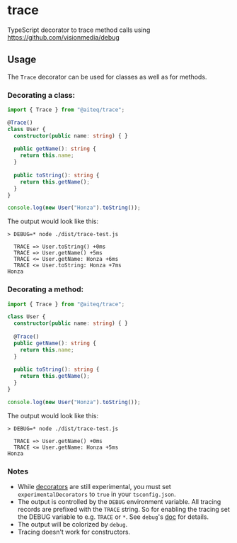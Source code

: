 # trace
TypeScript decorator to trace method calls using https://github.com/visionmedia/debug

## Usage
The `Trace` decorator can be used for classes as well as for methods.

### Decorating a class:
```ts
import { Trace } from "@aiteq/trace";

@Trace()
class User {
  constructor(public name: string) { }
  
  public getName(): string {
    return this.name;
  }
  
  public toString(): string {
    return this.getName();
  }
}

console.log(new User("Honza").toString());
```
The output would look like this:
```
> DEBUG=* node ./dist/trace-test.js

  TRACE => User.toString() +0ms
  TRACE => User.getName() +5ms
  TRACE <= User.getName: Honza +6ms
  TRACE <= User.toString: Honza +7ms
Honza
```

### Decorating a method:
```ts
import { Trace } from "@aiteq/trace";

class User {
  constructor(public name: string) { }
  
  @Trace()
  public getName(): string {
    return this.name;
  }
  
  public toString(): string {
    return this.getName();
  }
}

console.log(new User("Honza").toString());
```
The output would look like this:
```
> DEBUG=* node ./dist/trace-test.js

  TRACE => User.getName() +0ms
  TRACE <= User.getName: Honza +5ms
Honza
```

### Notes
- While [decorators](https://www.typescriptlang.org/docs/handbook/decorators.html) are still experimental, you must set `experimentalDecorators` to `true` in your `tsconfig.json`.
- The output is controlled by the `DEBUG` environment variable. All tracing records are prefixed with the `TRACE` string. So for enabling the tracing set the DEBUG variable to e.g. `TRACE` or `*`. See `debug`'s [doc](https://github.com/visionmedia/debug) for details.
- The output will be colorized by `debug`.
- Tracing doesn't work for constructors.
